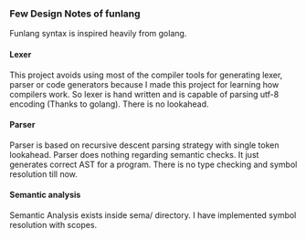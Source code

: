 ### Few Design Notes of funlang

Funlang syntax is inspired heavily from golang.

#### Lexer
This project avoids using most of the compiler tools for generating lexer,
parser or code generators because I made this project for learning how
compilers work. So lexer is hand written and is capable of parsing utf-8
encoding (Thanks to golang). There is no lookahead.

#### Parser
Parser is based on recursive descent parsing strategy with single token
lookahead. Parser does nothing regarding semantic checks. It just generates
correct AST for a program. There is no type checking and symbol resolution
till now.

#### Semantic analysis
Semantic Analysis exists inside sema/ directory. I have implemented symbol
resolution with scopes.


